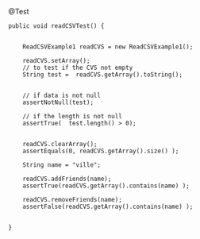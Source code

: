 @Test
 
    public void readCSVTest() {
    	
    	
    	ReadCSVExample1 readCVS = new ReadCSVExample1();
    	
    	readCVS.setArray();
    	// to test if the CVS not empty
    	String test =  readCVS.getArray().toString();
    	
    	
    	// if data is not null 
    	assertNotNull(test);
    	
    	// if the length is not null
    	assertTrue(  test.length() > 0);
    	
    	
    	readCVS.clearArray();
    	assertEquals(0, readCVS.getArray().size() );
    	
    	String name = "ville";
    	
    	readCVS.addFriends(name);
    	assertTrue(readCVS.getArray().contains(name) );
    	
    	readCVS.removeFriends(name);
    	assertFalse(readCVS.getArray().contains(name) );
    		
    	
    }